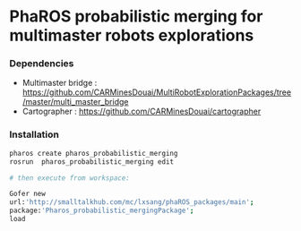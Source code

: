 # PhaROS probabilistic merging for multimaster robots explorations

### Dependencies
  - Multimaster bridge : https://github.com/CARMinesDouai/MultiRobotExplorationPackages/tree/master/multi_master_bridge
  - Cartographer : https://github.com/CARMinesDouai/cartographer
  
### Installation
```sh
pharos create pharos_probabilistic_merging
rosrun  pharos_probabilistic_merging edit

# then execute from workspace:

Gofer new
url:'http://smalltalkhub.com/mc/lxsang/phaROS_packages/main';
package:'Pharos_probabilistic_mergingPackage';
load
```
